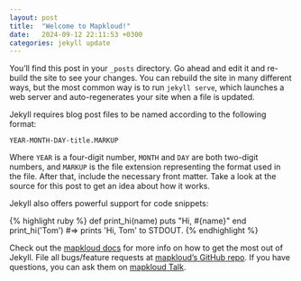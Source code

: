 ```yaml
---
layout: post
title:  "Welcome to Mapkloud!"
date:   2024-09-12 22:11:53 +0300
categories: jekyll update
---
```

You’ll find this post in your `_posts` directory. Go ahead and edit it and re-build the site to see your changes. You can rebuild the site in many different ways, but the most common way is to run `jekyll serve`, which launches a web server and auto-regenerates your site when a file is updated.

Jekyll requires blog post files to be named according to the following format:

`YEAR-MONTH-DAY-title.MARKUP`

Where `YEAR` is a four-digit number, `MONTH` and `DAY` are both two-digit numbers, and `MARKUP` is the file extension representing the format used in the file. After that, include the necessary front matter. Take a look at the source for this post to get an idea about how it works.

Jekyll also offers powerful support for code snippets:

{% highlight ruby %}
def print_hi(name)
  puts "Hi, #{name}"
end
print_hi('Tom')
#=> prints 'Hi, Tom' to STDOUT.
{% endhighlight %}

Check out the [mapkloud docs][mapkloud-docs] for more info on how to get the most out of Jekyll. File all bugs/feature requests at [mapkloud’s GitHub repo][mapkloud-gh]. If you have questions, you can ask them on [mapkloud Talk][mapkloud-talk].

[mapkloud-docs]: https://mapkloud.com
[mapkloud-gh]:   https://mapkloud.com
[mapkloud-talk]: https://mapkloud.com
